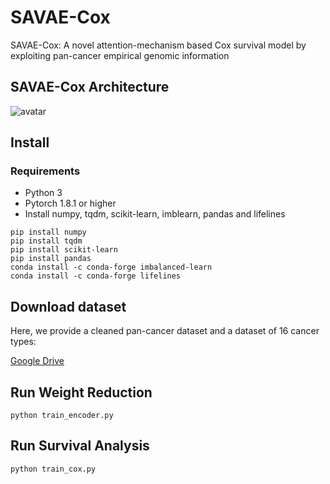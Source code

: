# SAVAE-Cox

SAVAE-Cox: A novel attention-mechanism based Cox survival model by exploiting pan-cancer empirical genomic information

## SAVAE-Cox Architecture

![avatar](figures/model.png)

## Install

### Requirements

* Python 3
* Pytorch 1.8.1 or higher
* Install numpy, tqdm, scikit-learn, imblearn, pandas and lifelines
```
pip install numpy
pip install tqdm
pip install scikit-learn
pip install pandas
conda install -c conda-forge imbalanced-learn
conda install -c conda-forge lifelines
```
## Download dataset
Here, we provide a cleaned pan-cancer dataset and a dataset of 16 cancer types:

[Google Drive](https://drive.google.com/drive/folders/1KuDVRkPJZWYfQ2Z4YRxDo6e8lo5s68za?usp=sharing)
## Run Weight Reduction

```
python train_encoder.py
```

## Run Survival Analysis
```
python train_cox.py
```
